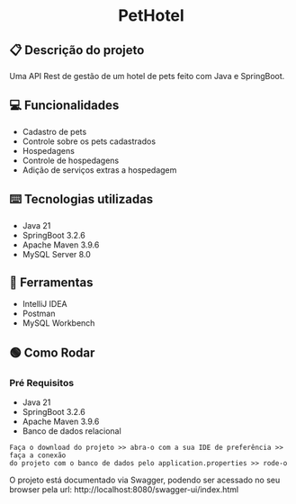 <h1 align="center">
PetHotel
</h1>

## 📋 Descrição do projeto
Uma API Rest de gestão de um hotel de pets feito com Java e SpringBoot.

## 💻 Funcionalidades 

- Cadastro de pets
- Controle sobre os pets cadastrados
- Hospedagens
- Controle de hospedagens
- Adição de serviços extras a hospedagem

## ⌨️ Tecnologias utilizadas

- Java 21
- SpringBoot 3.2.6
- Apache Maven 3.9.6
- MySQL Server 8.0

## 🔧 Ferramentas

- IntelliJ IDEA
- Postman
- MySQL Workbench

## 🟢 Como Rodar

### Pré Requisitos

- Java 21 
- SpringBoot 3.2.6
- Apache Maven 3.9.6
- Banco de dados relacional

```
Faça o download do projeto >> abra-o com a sua IDE de preferência >> faça a conexão
do projeto com o banco de dados pelo application.properties >> rode-o
```

O projeto está documentado via Swagger, podendo ser acessado
no seu browser pela url:
http://localhost:8080/swagger-ui/index.html


